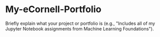 # My-eCornell-Portfolio
Briefly explain what your project or portfolio is (e.g., "Includes all of my Jupyter Notebook assignments from Machine Learning Foundations").
